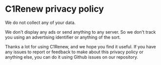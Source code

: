 # C1Renew privacy policy
We do not collect any of your data. 

We don't display any ads or send anything to any server. So we don't track you using an advertising identifier or anything of the sort.

Thanks a lot for using C1Renew, and we hope you find it useful. If you have any issues to report or feedback to make about this privacy policy or anything else, you can do it using Github issues on our repository.
